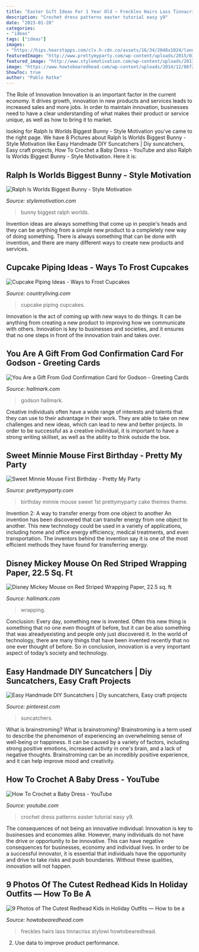 ```yaml
---
title: "Easter Gift Ideas For 1 Year Old ~ Freckles Hairs Lass Tinnacriss Stylowi Howtobearedhead"
description: "Crochet dress patterns easter tutorial easy y9"
date: "2023-01-28"
categories:
- "ideas"
tags: ["ideas"]
images:
- "https://hips.hearstapps.com/clv.h-cdn.co/assets/16/34/2048x1024/landscape-1472237749-pipingcollage.jpg?resize=1200:*"
featuredImage: "http://www.prettymyparty.com/wp-content/uploads/2015/03/minnie-mouse-first-birthday-ideas.jpg"
featured_image: "http://www.stylemotivation.com/wp-content/uploads/2013/04/410.jpeg"
image: "https://www.howtobearedhead.com/wp-content/uploads/2014/12/86f215f42faa9c59e3a164d199d56981.jpg"
ShowToc: true
author: "Pablo Ratke"
---
```



The Role of Innovation
Innovation is an important factor in the current economy. It drives growth, innovation in new products and services leads to increased sales and more jobs. In order to maintain innovation, businesses need to have a clear understanding of what makes their product or service unique, as well as how to bring it to market.

	

		
looking for Ralph Is Worlds Biggest Bunny - Style Motivation you've came to the right page. We have 8 Pictures about Ralph Is Worlds Biggest Bunny - Style Motivation like Easy Handmade DIY Suncatchers | Diy suncatchers, Easy craft projects, How To Crochet a Baby Dress - YouTube and also Ralph Is Worlds Biggest Bunny - Style Motivation. Here it is:
		
    
## Ralph Is Worlds Biggest Bunny - Style Motivation

<img loading=lazy src="http://www.stylemotivation.com/wp-content/uploads/2013/04/410.jpeg" onerror="this.onerror=null;this.src='https://tse1.mm.bing.net/th?id=OIP.yU7Lt8OLsJIUZaKOqUI5twAAAA&amp;pid=15.1';" alt="Ralph Is Worlds Biggest Bunny - Style Motivation">

_Source: stylemotivation.com_

>bunny biggest ralph worlds. 

	

Invention ideas are always something that come up in people's heads and they can be anything from a simple new product to a completely new way of doing something. There is always something that can be done with invention, and there are many different ways to create new products and services.

    
## Cupcake Piping Ideas - Ways To Frost Cupcakes

<img loading=lazy src="https://hips.hearstapps.com/clv.h-cdn.co/assets/16/34/2048x1024/landscape-1472237749-pipingcollage.jpg?resize=1200:*" onerror="this.onerror=null;this.src='https://tse3.mm.bing.net/th?id=OIP.ZfykcTwTcIJepChyS9qFGwHaDt&amp;pid=15.1';" alt="Cupcake Piping Ideas - Ways to Frost Cupcakes">

_Source: countryliving.com_

>cupcake piping cupcakes. 

	

Innovation is the act of coming up with new ways to do things. It can be anything from creating a new product to improving how we communicate with others. Innovation is key to businesses and societies, and it ensures that no one steps in front of the innovation train and takes over.

    
## You Are A Gift From God Confirmation Card For Godson - Greeting Cards

<img loading=lazy src="https://www.hallmark.com/dw/image/v2/AALB_PRD/on/demandware.static/-/Sites-hallmark-master/default/dwd8c69bee/images/finished-goods/You-Are-a-Gift-From-God-Confirmation-Card-for-Godson-root-299CEY1545_PV.1.CEY1545.jpg_Source_Image.jpg" onerror="this.onerror=null;this.src='https://tse1.mm.bing.net/th?id=OIP.RZdCXwAgGXh1vc7OMb0tPAHaKz&amp;pid=15.1';" alt="You Are a Gift From God Confirmation Card for Godson - Greeting Cards">

_Source: hallmark.com_

>godson hallmark. 

	

Creative individuals often have a wide range of interests and talents that they can use to their advantage in their work. They are able to take on new challenges and new ideas, which can lead to new and better projects. In order to be successful as a creative individual, it is important to have a strong writing skillset, as well as the ability to think outside the box.

    
## Sweet Minnie Mouse First Birthday - Pretty My Party

<img loading=lazy src="http://www.prettymyparty.com/wp-content/uploads/2015/03/minnie-mouse-first-birthday-ideas.jpg" onerror="this.onerror=null;this.src='https://tse4.mm.bing.net/th?id=OIP.26_fk2zHF8KfJsgeCNcOxgHaKl&amp;pid=15.1';" alt="Sweet Minnie Mouse First Birthday - Pretty My Party">

_Source: prettymyparty.com_

>birthday minnie mouse sweet 1st prettymyparty cake themes theme. 

	

Invention 2: A way to transfer energy from one object to another
An invention has been discovered that can transfer energy from one object to another. This new technology could be used in a variety of applications, including home and office energy efficiency, medical treatments, and even transportation. The inventors behind the invention say it is one of the most efficient methods they have found for transferring energy.

    
## Disney Mickey Mouse On Red Striped Wrapping Paper, 22.5 Sq. Ft

<img loading=lazy src="https://www.hallmark.com/dw/image/v2/AALB_PRD/on/demandware.static/-/Sites-hallmark-master/default/dw46863043/images/finished-goods/Disney-Mickey-Mouse-on-Red-Striped-Wrapping-Paper_499EJR1304_01.jpg?sw=1920" onerror="this.onerror=null;this.src='https://tse2.mm.bing.net/th?id=OIP.AaZDlYm6IyKaICuUeJ5a_AHaHa&amp;pid=15.1';" alt="Disney Mickey Mouse on Red Striped Wrapping Paper, 22.5 sq. ft">

_Source: hallmark.com_

>wrapping. 

	

Conclusion:
Every day, something new is invented. Often this new thing is something that no one even thought of before, but it can be also something that was alreadyexisting and people only just discovered it. In the world of technology, there are many things that have been invented recently that no one ever thought of before. So in conclusion, innovation is a very important aspect of today’s society and technology.

    
## Easy Handmade DIY Suncatchers | Diy Suncatchers, Easy Craft Projects

<img loading=lazy src="https://i.pinimg.com/736x/ee/88/fe/ee88fe2fc8c8afb1ccdad38fb4559c86.jpg" onerror="this.onerror=null;this.src='https://tse3.mm.bing.net/th?id=OIP.Yom7fFonZUfgC0i8Sht94AHaJ4&amp;pid=15.1';" alt="Easy Handmade DIY Suncatchers | Diy suncatchers, Easy craft projects">

_Source: pinterest.com_

>suncatchers. 

	

What is brainstroming?
What is brainstroming? Brainstroming is a term used to describe the phenomenon of experiencing an overwhelming sense of well-being or happiness. It can be caused by a variety of factors, including strong positive emotions, increased activity in one's brain, and a lack of negative thoughts. Brainstroming can be an incredibly positive experience, and it can help improve mood and creativity.

    
## How To Crochet A Baby Dress - YouTube

<img loading=lazy src="http://i.ytimg.com/vi/y9__QqNdP0M/maxresdefault.jpg" onerror="this.onerror=null;this.src='https://tse2.mm.bing.net/th?id=OIP.DSwfCc9nhwMMdlyQrpnUvAHaEK&amp;pid=15.1';" alt="How To Crochet a Baby Dress - YouTube">

_Source: youtube.com_

>crochet dress patterns easter tutorial easy y9. 

	

The consequences of not being an innovative individual:
Innovation is key to businesses and economies alike. However, many individuals do not have the drive or opportunity to be innovative. This can have negative consequences for businesses, economy and individual lives. In order to be a successful innovator, it is essential that individuals have the opportunity and drive to take risks and push boundaries. Without these qualities, innovation will not happen.

    
## 9 Photos Of The Cutest Redhead Kids In Holiday Outfits — How To Be A

<img loading=lazy src="https://www.howtobearedhead.com/wp-content/uploads/2014/12/86f215f42faa9c59e3a164d199d56981.jpg" onerror="this.onerror=null;this.src='https://tse3.mm.bing.net/th?id=OIP.HU_XXGMkFJIoErACJCwY2AHaLH&amp;pid=15.1';" alt="9 Photos of The Cutest Redhead Kids in Holiday Outfits — How to be a">

_Source: howtobearedhead.com_

>freckles hairs lass tinnacriss stylowi howtobearedhead. 

	

2. Use data to improve product performance.

